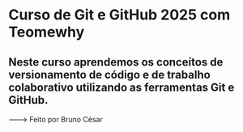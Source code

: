 # Curso de Git e GitHub 2025 com Teomewhy

## Neste curso aprendemos os conceitos de versionamento de código e de trabalho colaborativo utilizando as ferramentas Git e GitHub.

---> Feito por Bruno César